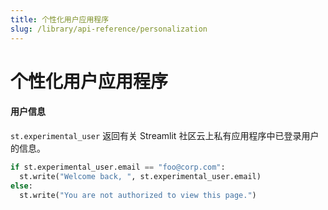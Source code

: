 ```yaml
---
title: 个性化用户应用程序
slug: /library/api-reference/personalization
---
```


# 个性化用户应用程序

<TileContainer>
<RefCard href="/library/api-reference/personalization/st.experimental_user" size="two-third">

#### 用户信息

`st.experimental_user` 返回有关 Streamlit 社区云上私有应用程序中已登录用户的信息。

```python
if st.experimental_user.email == "foo@corp.com":
  st.write("Welcome back, ", st.experimental_user.email)
else:
  st.write("You are not authorized to view this page.")
```

</RefCard>
</TileContainer>
